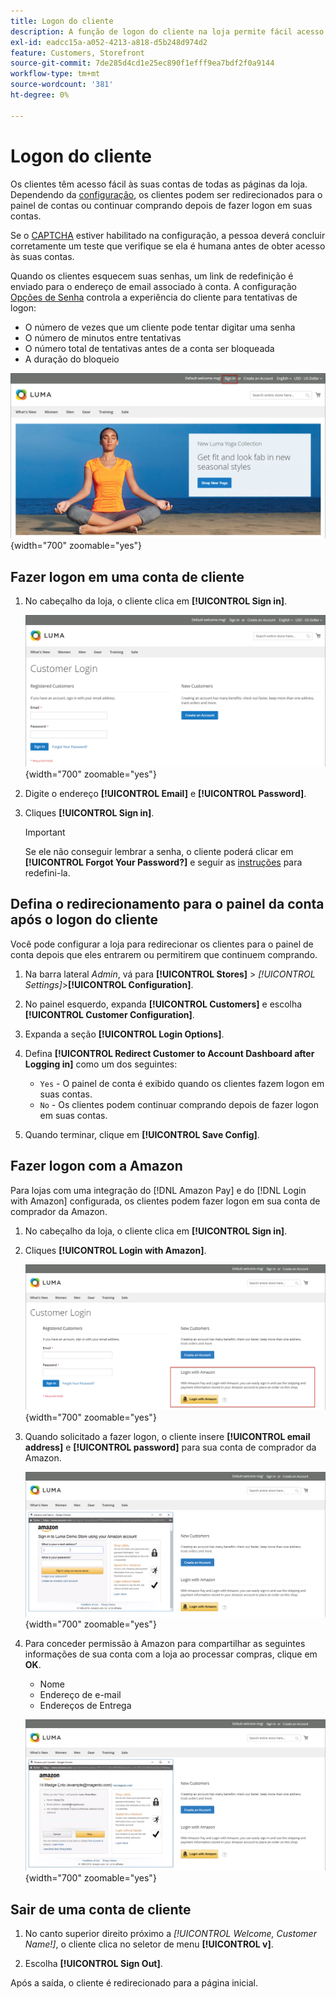 ```yaml
---
title: Logon do cliente
description: A função de logon do cliente na loja permite fácil acesso às contas dos clientes.
exl-id: eadcc15a-a052-4213-a818-d5b248d974d2
feature: Customers, Storefront
source-git-commit: 7de285d4cd1e25ec890f1efff9ea7bdf2f0a9144
workflow-type: tm+mt
source-wordcount: '381'
ht-degree: 0%

---
```


# Logon do cliente

Os clientes têm acesso fácil às suas contas de todas as páginas da loja. Dependendo da [configuração](../customers/account-options-new.md), os clientes podem ser redirecionados para o painel de contas ou continuar comprando depois de fazer logon em suas contas.

Se o [CAPTCHA](../systems/security-captcha.md) estiver habilitado na configuração, a pessoa deverá concluir corretamente um teste que verifique se ela é humana antes de obter acesso às suas contas.

Quando os clientes esquecem suas senhas, um link de redefinição é enviado para o endereço de email associado à conta. A configuração [Opções de Senha](../customers/password-options.md) controla a experiência do cliente para tentativas de logon:

- O número de vezes que um cliente pode tentar digitar uma senha
- O número de minutos entre tentativas
- O número total de tentativas antes de a conta ser bloqueada
- A duração do bloqueio

![Link de entrada no cabeçalho da loja](assets/storefront-sign-in-create-account.png){width="700" zoomable="yes"}

## Fazer logon em uma conta de cliente

1. No cabeçalho da loja, o cliente clica em **[!UICONTROL Sign in]**.

   ![Logon do cliente](assets/login.png){width="700" zoomable="yes"}

1. Digite o endereço **[!UICONTROL Email]** e **[!UICONTROL Password]**.

1. Cliques **[!UICONTROL Sign in]**.

   >[!IMPORTANT]
   >
   >Se ele não conseguir lembrar a senha, o cliente poderá clicar em **[!UICONTROL Forgot Your Password?]** e seguir as [instruções](../customers/password-reset.md) para redefini-la.

## Defina o redirecionamento para o painel da conta após o logon do cliente

Você pode configurar a loja para redirecionar os clientes para o painel de conta depois que eles entrarem ou permitirem que continuem comprando.

1. Na barra lateral _Admin_, vá para **[!UICONTROL Stores]** > _[!UICONTROL Settings]_>**[!UICONTROL Configuration]**.

1. No painel esquerdo, expanda **[!UICONTROL Customers]** e escolha **[!UICONTROL Customer Configuration]**.

1. Expanda a seção **[!UICONTROL Login Options]**.

1. Defina **[!UICONTROL Redirect Customer to Account Dashboard after Logging in]** como um dos seguintes:

   - `Yes` - O painel de conta é exibido quando os clientes fazem logon em suas contas.
   - `No` - Os clientes podem continuar comprando depois de fazer logon em suas contas.

1. Quando terminar, clique em **[!UICONTROL Save Config]**.

## Fazer logon com a Amazon

Para lojas com uma integração do [!DNL Amazon Pay] e do [!DNL Login with Amazon] configurada, os clientes podem fazer logon em sua conta de comprador da Amazon.

1. No cabeçalho da loja, o cliente clica em **[!UICONTROL Sign in]**.

1. Cliques **[!UICONTROL Login with Amazon]**.

   ![Logon com o Amazon](assets/amazon-pay.png){width="700" zoomable="yes"}

1. Quando solicitado a fazer logon, o cliente insere **[!UICONTROL email address]** e **[!UICONTROL password]** para sua conta de comprador da Amazon.

   ![Inserindo credenciais do Amazon](assets/amazon-popup1.png){width="700" zoomable="yes"}

1. Para conceder permissão à Amazon para compartilhar as seguintes informações de sua conta com a loja ao processar compras, clique em **OK**.

   - Nome
   - Endereço de e-mail
   - Endereços de Entrega

   ![Conceder Permissão para Compartilhar Dados](assets/amazon-popup2.png){width="700" zoomable="yes"}

## Sair de uma conta de cliente

1. No canto superior direito próximo a _[!UICONTROL Welcome, Customer Name!]_, o cliente clica no seletor de menu **[!UICONTROL v]**.

1. Escolha **[!UICONTROL Sign Out]**.

Após a saída, o cliente é redirecionado para a página inicial.
